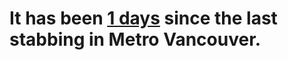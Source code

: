 # It has been **[1 days](https://globalnews.ca/news/9626929/surrey-central-skytrain-station-stabbing-transit-violence/)** since the last stabbing in Metro Vancouver.